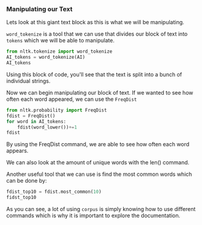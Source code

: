 <!--title={Playing with our own text}-->

### Manipulating our Text

Lets look at this giant text block as this is what we will be manipulating. 

`word_tokenize` is a tool that we can use that divides our block of text into `tokens` which we will be able to manipulate.

```python
from nltk.tokenize import word_tokenize
AI_tokens = word_tokenize(AI)
AI_tokens
```

Using this block of code, you'll see that the text is split into a bunch of individual strings. 

Now we can begin manipulating our block of text. If we wanted to see how often each word appeared, we can use the `FreqDist`

```Python
from nltk.probability import FreqDist
fdist = FreqDist()
for word in AI_tokens:
    fdist(word_lower())+=1
fdist
```

By using the FreqDist command, we are able to see how often each word appears.

We can also look at the amount of unique words with the len() command. 

Another useful tool that we can use is find the most common words which can be done by:

```python
fdist_top10 = fdist.most_common(10)
fidst_top10
```

As you can see, a lot of using `corpus` is simply knowing how to use different commands which is why it is important to explore the documentation.